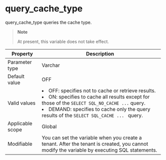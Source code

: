 query_cache_type
=====================================
<!-- # docslug#/oceanbase-database/oceanbase-database/V4.0.0/query_cache_type-1-2-3 -->
query_cache_type queries the cache type.

> **Note**
>
> At present, this variable does not take effect.

| **Property** | **Description** |
|--------|-----------------------------------------------------------------------------------------------------------------------------------------------------------------------------------------------------------------------------------|
| Parameter type | Varchar |
| Default value | OFF |
| Valid values | <li> OFF: specifies not to cache or retrieve results.    <li> ON: specifies to cache all results except for those of the `SELECT SQL_NO_CACHE ...` query.    <li> DEMAND: specifies to cache only the query results of the `SELECT SQL_CACHE ... ` query.  |
| Applicable scope | Global |
| Modifiable | You can set the variable when you create a tenant. After the tenant is created, you cannot modify the variable by executing SQL statements. <!-- For more information, see [Set variables](../../../6.user-guide/6.basic-database-management/2.configuration-management/3.set-variables.md). --> |



